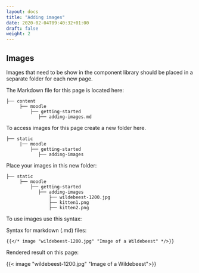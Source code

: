 ```yaml
---
layout: docs
title: "Adding images"
date: 2020-02-04T09:40:32+01:00
draft: false
weight: 2
---
```


## Images

Images that need to be show in the component library should be placed in a separate folder for each new page.

The Markdown file for this page is located here:

```
├── content
     ├── moodle
         ├── getting-started
            ├── adding-images.md
```

To access images for this page create a new folder here.

```
├── static
     |── moodle
         ├── getting-started
            ├── adding-images
```

Place your images in this new folder:

```
├── static
     ├── moodle
         ├── getting-started
            ├── adding-images
                ├── wildebeest-1200.jpg
                ├── kitten1.png
                ├── kitten2.png
```

To use images use this syntax:

Syntax for markdown (.md) files:

```
{{</* image "wildebeest-1200.jpg" "Image of a Wildebeest" */>}}
```

Rendered result on this page:

{{< image "wildebeest-1200.jpg" "Image of a Wildebeest">}}
